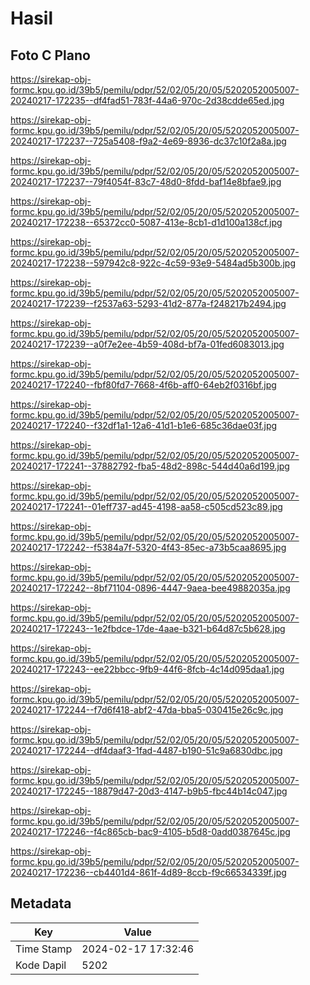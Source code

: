 # Hasil

## Foto C Plano

https://sirekap-obj-formc.kpu.go.id/39b5/pemilu/pdpr/52/02/05/20/05/5202052005007-20240217-172235--df4fad51-783f-44a6-970c-2d38cdde65ed.jpg

https://sirekap-obj-formc.kpu.go.id/39b5/pemilu/pdpr/52/02/05/20/05/5202052005007-20240217-172237--725a5408-f9a2-4e69-8936-dc37c10f2a8a.jpg

https://sirekap-obj-formc.kpu.go.id/39b5/pemilu/pdpr/52/02/05/20/05/5202052005007-20240217-172237--79f4054f-83c7-48d0-8fdd-baf14e8bfae9.jpg

https://sirekap-obj-formc.kpu.go.id/39b5/pemilu/pdpr/52/02/05/20/05/5202052005007-20240217-172238--65372cc0-5087-413e-8cb1-d1d100a138cf.jpg

https://sirekap-obj-formc.kpu.go.id/39b5/pemilu/pdpr/52/02/05/20/05/5202052005007-20240217-172238--597942c8-922c-4c59-93e9-5484ad5b300b.jpg

https://sirekap-obj-formc.kpu.go.id/39b5/pemilu/pdpr/52/02/05/20/05/5202052005007-20240217-172239--f2537a63-5293-41d2-877a-f248217b2494.jpg

https://sirekap-obj-formc.kpu.go.id/39b5/pemilu/pdpr/52/02/05/20/05/5202052005007-20240217-172239--a0f7e2ee-4b59-408d-bf7a-01fed6083013.jpg

https://sirekap-obj-formc.kpu.go.id/39b5/pemilu/pdpr/52/02/05/20/05/5202052005007-20240217-172240--fbf80fd7-7668-4f6b-aff0-64eb2f0316bf.jpg

https://sirekap-obj-formc.kpu.go.id/39b5/pemilu/pdpr/52/02/05/20/05/5202052005007-20240217-172240--f32df1a1-12a6-41d1-b1e6-685c36dae03f.jpg

https://sirekap-obj-formc.kpu.go.id/39b5/pemilu/pdpr/52/02/05/20/05/5202052005007-20240217-172241--37882792-fba5-48d2-898c-544d40a6d199.jpg

https://sirekap-obj-formc.kpu.go.id/39b5/pemilu/pdpr/52/02/05/20/05/5202052005007-20240217-172241--01eff737-ad45-4198-aa58-c505cd523c89.jpg

https://sirekap-obj-formc.kpu.go.id/39b5/pemilu/pdpr/52/02/05/20/05/5202052005007-20240217-172242--f5384a7f-5320-4f43-85ec-a73b5caa8695.jpg

https://sirekap-obj-formc.kpu.go.id/39b5/pemilu/pdpr/52/02/05/20/05/5202052005007-20240217-172242--8bf71104-0896-4447-9aea-bee49882035a.jpg

https://sirekap-obj-formc.kpu.go.id/39b5/pemilu/pdpr/52/02/05/20/05/5202052005007-20240217-172243--1e2fbdce-17de-4aae-b321-b64d87c5b628.jpg

https://sirekap-obj-formc.kpu.go.id/39b5/pemilu/pdpr/52/02/05/20/05/5202052005007-20240217-172243--ee22bbcc-9fb9-44f6-8fcb-4c14d095daa1.jpg

https://sirekap-obj-formc.kpu.go.id/39b5/pemilu/pdpr/52/02/05/20/05/5202052005007-20240217-172244--f7d6f418-abf2-47da-bba5-030415e26c9c.jpg

https://sirekap-obj-formc.kpu.go.id/39b5/pemilu/pdpr/52/02/05/20/05/5202052005007-20240217-172244--df4daaf3-1fad-4487-b190-51c9a6830dbc.jpg

https://sirekap-obj-formc.kpu.go.id/39b5/pemilu/pdpr/52/02/05/20/05/5202052005007-20240217-172245--18879d47-20d3-4147-b9b5-fbc44b14c047.jpg

https://sirekap-obj-formc.kpu.go.id/39b5/pemilu/pdpr/52/02/05/20/05/5202052005007-20240217-172246--f4c865cb-bac9-4105-b5d8-0add0387645c.jpg

https://sirekap-obj-formc.kpu.go.id/39b5/pemilu/pdpr/52/02/05/20/05/5202052005007-20240217-172236--cb4401d4-861f-4d89-8ccb-f9c66534339f.jpg


## Metadata

| Key        | Value               |
| ---------- | ------------------- |
| Time Stamp | 2024-02-17 17:32:46 |
| Kode Dapil | 5202                |



